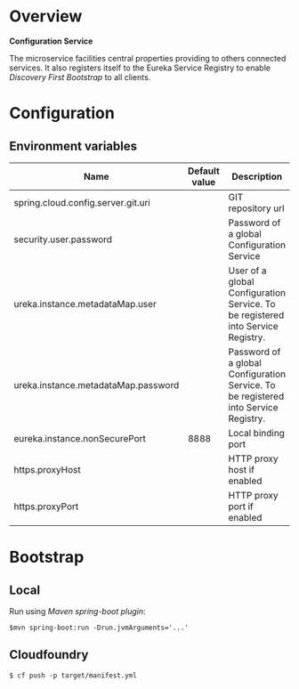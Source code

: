 # Overview

**Configuration Service**

The microservice facilities central properties providing to others connected services.
It also registers itself to the Eureka Service Registry to enable *Discovery First Bootstrap* to all clients.   

# Configuration

## Environment variables

| Name | Default value | Description | 
| --- | --- | --- |
| spring.cloud.config.server.git.uri | | GIT repository url |
| security.user.password | | Password of a global Configuration Service | 
| ureka.instance.metadataMap.user | | User of a global Configuration Service. To be registered into Service Registry. | 
| ureka.instance.metadataMap.password | | Password of a global Configuration Service. To be registered into Service Registry. | 
| eureka.instance.nonSecurePort | 8888 |  Local binding port |
| https.proxyHost | | HTTP proxy host if enabled |
| https.proxyPort | | HTTP proxy port if enabled |

# Bootstrap

## Local

Run using *Maven spring-boot plugin*:

`$mvn spring-boot:run -Drun.jvmArguments='...'`

## Cloudfoundry

`$ cf push -p target/manifest.yml`